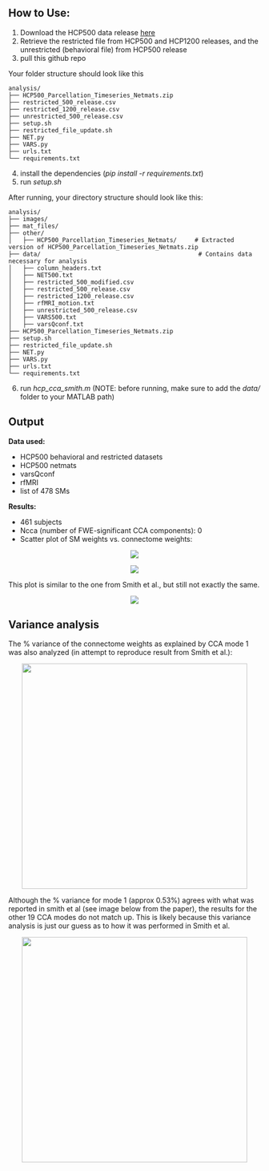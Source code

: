 ## How to Use:

1. Download the HCP500 data release [here](https://db.humanconnectome.org/app/action/ChooseDownloadResources?project=HCP_Resources&resource=GroupAvg&filePath=HCP500_Parcellation_Timeseries_Netmats.zip)
2. Retrieve the restricted file from HCP500 and HCP1200 releases, and the unrestricted (behavioral file) from HCP500 release
3. pull this github repo

  Your folder structure should look like this
  
    analysis/
    ├── HCP500_Parcellation_Timeseries_Netmats.zip
    ├── restricted_500_release.csv
    ├── restricted_1200_release.csv
    ├── unrestricted_500_release.csv
    ├── setup.sh
    ├── restricted_file_update.sh
    ├── NET.py
    ├── VARS.py
    ├── urls.txt
    └── requirements.txt
  
4. install the dependencies (_pip install -r requirements.txt_)
5. run _setup.sh_

  After running, your directory structure should look like this:
  
    analysis/
    ├── images/
    ├── mat_files/
    ├── other/
    │   ├── HCP500_Parcellation_Timeseries_Netmats/     # Extracted version of HCP500_Parcellation_Timeseries_Netmats.zip
    ├── data/                                            # Contains data necessary for analysis
    │   ├── column_headers.txt
    │   ├── NET500.txt
    │   ├── restricted_500_modified.csv
    │   ├── restricted_500_release.csv
    │   ├── restricted_1200_release.csv
    │   ├── rfMRI_motion.txt
    │   ├── unrestricted_500_release.csv
    │   ├── VARS500.txt
    │   ├── varsQconf.txt
    ├── HCP500_Parcellation_Timeseries_Netmats.zip
    ├── setup.sh
    ├── restricted_file_update.sh
    ├── NET.py
    ├── VARS.py
    ├── urls.txt
    └── requirements.txt
    
6. run _hcp_cca_smith.m_ (NOTE: before running, make sure to add the _data/_ folder to your MATLAB path)

## Output
**Data used:**
  - HCP500 behavioral and restricted datasets
  - HCP500 netmats
  - varsQconf
  - rfMRI
  - list of 478 SMs
  
**Results:**
  - 461 subjects
  - Ncca (number of FWE-significant CCA components): 0
  - Scatter plot of SM weights vs. connectome weights:
<p align="Center">
  <img src="https://github.com/Ngoyal95/HCP_CCA_Analysis/blob/master/analysis3/images/analysis3_VvsU.png">
</p>
<p align="Center">
    <img src="https://github.com/Ngoyal95/HCP_CCA_Analysis/blob/master/analysis3/images/analysis3_regression.png">
</p>

This plot is similar to the one from Smith et al., but still not exactly the same.
<p align="Center">
    <img src="https://github.com/Ngoyal95/HCP_CCA_Analysis/blob/master/images/smith_SMsvsConnectome.png">
</p>

## Variance analysis

The % variance of the connectome weights as explained by CCA mode 1 was also analyzed (in attempt to reproduce result from Smith et al.):
<p align="Center">
  <img src="https://github.com/Ngoyal95/HCP_CCA_Analysis/blob/master/variance_analyses/analysis3/images/analysis3_percentvariance_explained.png" width=450>
</p>

Although the % variance for mode 1 (approx 0.53%) agrees with what was reported in smith et al (see image below from the paper), the results for the other 19 CCA modes do not match up. This is likely because this variance analysis is just our guess as to how it was performed in Smith et al.

<p align="Center">
  <img src="https://github.com/Ngoyal95/HCP_CCA_Analysis/blob/master/images/smith_percentvar.png" width=450>
</p>

